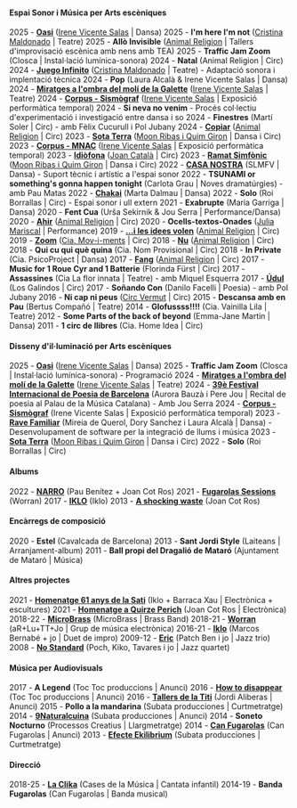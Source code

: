 #### Espai Sonor i Música per Arts escèniques

2025 - **[Oasi](https://www.barcelona.cat/grec/ca/espectacle/oasi)** ([Irene Vicente Salas](https://www.irenevicente.com/) | Dansa)
2025 - **I'm here I'm not** ([Cristina Maldonado](https://cristinamaldonado.com/) | Teatre)
2025 - **Allò Invisible** ([Animal Religion](http://www.animalreligion.com/) | Tallers d'improvisació escènica amb nens amb TEA)
2025 - **Traffic Jam Zoom** (Closca | Instal·lació lumínica-sonora)
2024 - **Natal** (Animal Religion | Circ)
2024 - **[Juego Infinito](https://cristinamaldonado.com/portfolio/infinite-game/)** ([Cristina Maldonado](https://cristinamaldonado.com/) | Teatre) - Adaptació sonora i implentació tècnica
2024 - **Pop** (Laura Alcalà & Irene Vicente Salas | Dansa)
2024 - **[Miratges a l'ombra del molí de la Galette](https://www.museunacional.cat/ca/activitats/miratges-lombra-del-moulin-de-la-galette)** ([Irene Vicente Salas](https://www.irenevicente.com/) | Teatre)
2024 - **[Corpus - Sismògraf](https://www.sismografolot.cat/ca/programacio/c/160-corpus.html)** ([Irene Vicente Salas](https://www.irenevicente.com/) | Exposició performàtica temporal)
2024 - **Si neva no venim** - Procés col·lectiu d'experimentació i investigació entre dansa i so
2024 - **Finestres** (Martí Soler | Circ) - amb Fèlix Cucurull i Pol Jubany
2024 - **[Copiar](https://www.animalreligion.com/copia-de-ahir-2)** ([Animal Religion](http://www.animalreligion.com/) | Circ)
2023 - **[Sota Terra](https://www.moonribasquimgiron.com/stronger-peripheries-cat-1)** ([Moon Ribas i Quim Giron](https://www.moonribasquimgiron.com/) | Dansa i Circ)
2023 - **[Corpus - MNAC](https://www.museunacional.cat/ca/activitats/corpus-festival-grec-2023)** ([Irene Vicente Salas](https://www.irenevicente.com/) | Exposició performàtica temporal)
2023 - **[Idiòfona](https://www.joancatala.pro/es/idiofona-es/)** ([Joan Català](https://www.joancatala.pro) | Circ)
2023 - **[Ramat Simfònic](https://www.moonribasquimgiron.com/ramat-simf%C3%B2nic)** ([Moon Ribas i Quim Giron](https://www.moonribasquimgiron.com) | Dansa i Circ)
2022 - **[CASA NOSTRA](https://www.silosmartesfueranviernes.com/casa-nostra/)** (SLMFV | Dansa) - Suport tècnic i artístic a l'espai sonor
2022 - **TSUNAMI or something's gonna happen tonight** (Carlota Grau | Noves dramatúrgies) - amb Pau Matas
2022 - **[Chakai](https://www.dansinvitro.com/chakai)** (Marta Dalmau | Dansa)
2022 - **Solo** (Roi Borrallas | Circ) - Espai sonor i ull extern
2021 - **Exabrupte** (Maria Garriga | Dansa)
2020 - **Fent Cua** (Urša Sekirnik & Jou Serra | Performance/Dansa)
2020 - **[Ahir](https://www.animalreligion.com/ahir)** ([Animal Religion](http://www.animalreligion.com/) | Circ)
2020 - **Ocells-textos-Onades** ([Julia Mariscal](http://www.juliamariscal.com/) | Performance)
2019 - **[…i les idees volen](https://www.animalreligion.com/ilesideesvolen)** ([Animal Religion](http://www.animalreligion.com/) | Circ)
2019 - **[Zoom](https://www.ciamoviments.com/zoom)** ([Cia. Mov-i-ments](https://www.ciamoviments.com/)	| Circ)
2018 - **[Nu](https://www.animalreligion.com/nu)** ([Animal Religion](http://www.animalreligion.com/) | Circ)
2018 - **Qui cu qui què quina** (Cia. Nom Provisional | Circ)
2018 - **In Private** (Cia. PsicoProject | Dansa)
2017 - **[Fang](https://www.animalreligion.com/fang)** ([Animal Religion](http://www.animalreligion.com/) | Circ)
2017 - **Music for 1 Roue Cyr and 1 Batterie** (Florinda Fürst | Circ)
2017 - **Assassines** (Cia La flor innata | Teatre) - amb Miquel Esquerra
2017 - **[Údul](https://losgalindos.net/espectacle/udul/)** (Los Galindos | Circ)
2017 - **Soñando Con** (Danilo Facelli | Poesia) - amb Pol Jubany
2016 - **Ni cap ni peus** ([Circ Vermut](http://www.circvermut.com/) | Circ)
2015 - **Descansa amb en Pau** (Bertus Compañó | Teatre)
2014 - **Glofussss!!!!** (Cia. Vainilla Lila | Teatre)
2012 - **Some Parts of the back of beyond** (Emma-Jane Martin | Dansa)
2011 - **1 circ de llibres** (Cia. Home Idea | Circ)


#### Disseny d'il·luminació per Arts escèniques
2025 - **[Oasi](https://www.barcelona.cat/grec/ca/espectacle/oasi)** ([Irene Vicente Salas](https://www.irenevicente.com/) | Dansa)
2025 - **Traffic Jam Zoom** (Closca | Instal·lació lumínica-sonora) - Programació
2024 - **[Miratges a l'ombra del molí de la Galette](https://www.museunacional.cat/ca/activitats/miratges-lombra-del-moulin-de-la-galette)** ([Irene Vicente Salas](https://www.irenevicente.com/) | Teatre)
2024 - **[39è Festival Internacional de Poesia de Barcelona](https://www.palaumusica.cat/ca/39e-festival-internacional-de-poesia-de-barcelona_1314313)** (Aurora Bauzà i Pere Jou | Recital de poesia al Palau de la Música Catalana) - Amb Jou Serra
2024 - **[Corpus - Sismògraf](https://www.sismografolot.cat/ca/programacio/c/160-corpus.html)** (Irene Vicente Salas | Exposició performàtica temporal)
2023 - **[Rave Familiar](https://www.elpetit.cat/ca/programacio/c/21-rave-un-espai-per-ballar-en-familia.html)** (Mireia de Querol, Dory Sanchez i Laura Alcalà | Dansa) - Desenvolupament de software per la integració de llums i música
2023 - **[Sota Terra](https://www.moonribasquimgiron.com/stronger-peripheries-cat-1)** ([Moon Ribas i Quim Giron](https://www.moonribasquimgiron.com/) | Dansa i Circ)
2022 - **Solo** (Roi Borrallas | Circ)


#### Albums
2022 - **[NARRO](https://narro.bandcamp.com/album/narro)** (Pau Benítez + Joan Cot Ros)
2021 - **[Fugarolas Sessions](https://worran.bandcamp.com/album/fugarolas-sessions)** (Worran)
2017 - **[IKLO](http://www.tecnonucleo.org/index.php?page=release&release=41)** (Iklo)
2013 - **[A shocking waste](https://soundcloud.com/oanotos/sets/a-shocking-waste-1)** (Joan Cot Ros)


#### Encàrregs de composició
2020 - **Estel** (Cavalcada de Barcelona)
2013 - **Sant Jordi Style** (Laiteans | Arranjament-album)
2011 - 	**Ball propi del Dragalió de Mataró** (Ajuntament de Mataró | Música)


#### Altres projectes 
2021 - **[Homenatge 61 anys de la Sati](https://teatrelagarriga.cat/programacio/homenatge-61-anys-de-la-sati/)** (Iklo + Barraca Xau | Electrònica + escultures)
2021 - **[Homenatge a Quirze Perich](https://www.youtube.com/watch?v=FSU2bZFj9E0)** (Joan Cot Ros | Electrònica)
2018-22 - **[MicroBrass](https://soundcloud.com/microbrass)** (MicroBrass | Brass Band)
2018-21 - **[Worran](https://soundcloud.com/user-385742958)** (aR+Lu+TT+Jo | Grup de música electrònica)
2016-21 - **[Iklo](http://www.tecnonucleo.org/index.php?page=release&release=41)** (Marcos Bernabé + jo | Duet de impro)
2009-12 - **[Eric](https://soundcloud.com/benjamin-cerigo/eric-eric)** (Patch Ben i jo	 | Jazz trio)
2008 - **[No Standard](https://www.youtube.com/watch?v=i4ph25X7hR0)** (Poch, Kiko, Tavares i jo | Jazz quartet)


#### Música per Audiovisuals
2017 - **A Legend** (Toc Toc produccions | Anunci)
2016 - **[How to disappear](https://vimeo.com/173626075)** (Toc Toc produccions | Anunci)
2016 - **[Tallers de la Titi](https://vimeo.com/151167877)** (Jordi Aliberas | Anunci)
2015 - **Pollo a la mandarina** (Subata producciones | Curtmetratge)
2014 - **[9Naturalcuina](https://vimeo.com/96826237)** (Subata producciones | Anunci)
2014 - **Soneto Nocturno** (Processos Creatius | Llargmetratge)
2014 - **[Can Fugarolas](https://vimeo.com/80737027)** (Can Fugarolas | Anunci)
2013 - **[Efecte Ekilibrium](https://vimeo.com/64945264)** (Subata producciones | Curtmetratge)


#### Direcció
2018-25 - **[La Clika](https://www.laclika.cat/)** (Cases de la Música | Cantata infantil)
2014-19 - **Banda Fugarolas** (Can Fugarolas | Banda musical)
